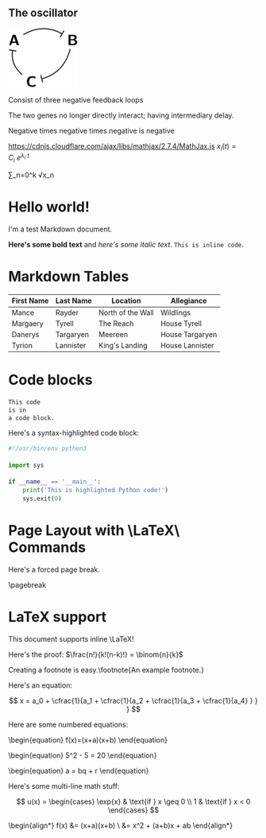 
## The oscillator

![Oscillator](https://github.com/GreshnovaSasha/SynBio/blob/master/Oscillator.png)

Consist of three negative feedback loops

The two genes no longer directly interact; having intermediary delay. 

Negative times negative times negative is negative



https://cdnjs.cloudflare.com/ajax/libs/mathjax/2.7.4/MathJax.js
$x_i(t) = C_i~e^{\lambda_i~t}$

<style TYPE="text/css">
code.has-jax {font: inherit; font-size: 100%; background: inherit; border: inherit;}
</style>
<script type="text/x-mathjax-config">
MathJax.Hub.Config({
    tex2jax: {
        inlineMath: [['$','$'], ['\\(','\\)']],
        skipTags: ['script', 'noscript', 'style', 'textarea', 'pre'] // removed 'code' entry
    }
});
MathJax.Hub.Queue(function() {
    var all = MathJax.Hub.getAllJax(), i;
    for(i = 0; i < all.length; i += 1) {
        all[i].SourceElement().parentNode.className += ' has-jax';
    }
});
</script>
<script type="text/javascript" src="http://cdn.mathjax.org/mathjax/latest/MathJax.js?config=TeX-AMS-MML_HTMLorMML"></script>


∑_n=0^k √x_n

# Hello world!

I'm a test Markdown document.

**Here's some bold text** and *here's some italic text*. `This is inline code`.

# Markdown Tables

First Name  |  Last Name  |  Location           |  Allegiance
------------|-------------|---------------------|-----------------
Mance       |  Rayder     |  North of the Wall  |  Wildlings
Margaery    |  Tyrell     |  The Reach          |  House Tyrell
Danerys     |  Targaryen  |  Meereen            |  House Targaryen
Tyrion      |  Lannister  |  King's Landing     |  House Lannister

# Code blocks

    This code
    is in
    a code block.

Here's a syntax-highlighted code block:

```python
#!/usr/bin/env python3

import sys

if __name__ == '__main__':
    print('This is highlighted Python code!')
    sys.exit(0)
```

# Page Layout with \LaTeX\ Commands

Here's a forced page break.

\pagebreak

# LaTeX support

This document supports inline \LaTeX!

Here's the proof: $\frac{n!}{k!(n-k)!} = \binom{n}{k}$

Creating a footnote is easy.\footnote{An example footnote.}

Here's an equation:

$$
  x = a_0 + \cfrac{1}{a_1
          + \cfrac{1}{a_2
          + \cfrac{1}{a_3 + \cfrac{1}{a_4} } } }
$$

Here are some numbered equations:

\begin{equation} 
 f(x)=(x+a)(x+b)
\end{equation}


\begin{equation}
5^2 - 5 = 20
\end{equation}


\begin{equation}
a = bq + r
\end{equation}

Here's some multi-line math stuff:

$$
 u(x) =
  \begin{cases}
   \exp{x} & \text{if } x \geq 0 \\
   1       & \text{if } x < 0
  \end{cases}
$$

\begin{align*}
 f(x) &= (x+a)(x+b) \\
 &= x^2 + (a+b)x + ab
\end{align*}

<script type="text/javascript"
        src="https://cdnjs.cloudflare.com/ajax/libs/mathjax/2.7.0/MathJax.js?config=TeX-AMS_CHTML">
        </script>
        
 [](https://cdnjs.cloudflare.com/ajax/libs/mathjax/2.7.0/MathJax.js?config=TeX-AMS_CHTML)
 
 
